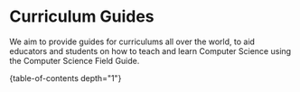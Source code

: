 # Curriculum Guides

We aim to provide guides for curriculums all over the world, to aid educators and students on how to teach and learn Computer Science using the Computer Science Field Guide.

{table-of-contents depth="1"}
